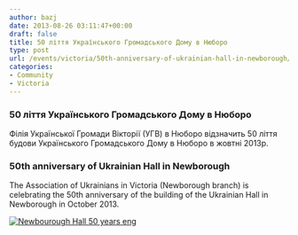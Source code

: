 ```yaml
---
author: bazj
date: 2013-08-26 03:11:47+00:00
draft: false
title: 50 ліття Українського Громадського Дому в Нюборо
type: post
url: /events/victoria/50th-anniversary-of-ukrainian-hall-in-newborough/
categories:
- Community
- Victoria
---
```


### 50 ліття Українського Громадського Дому в Нюборо


Філія Української Громади Вікторії (УГВ) в Нюборо відзначить 50 ліття будови Українського Громадського Дому в Нюборо в жовтні 2013р.


### 50th anniversary of Ukrainian Hall in Newborough


The Association of Ukrainians in Victoria (Newborough branch) is celebrating the 50th anniversary of the building of the Ukrainian Hall in Newborough in October 2013.

[![Newbourough Hall 50 years eng](http://www.ozeukes.com/wp-content/uploads/2013/08/Newbourough-Hall-50-years-eng.jpg)
](http://www.ozeukes.com/wp-content/uploads/2013/08/Newbourough-Hall-50-years-eng.jpg)
